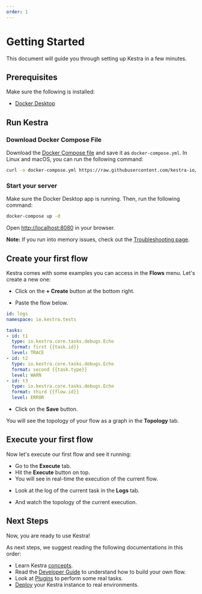 ```yaml
---
order: 1
---
```


# Getting Started

This document will guide you through setting up Kestra in a few minutes.

## Prerequisites

Make sure the following is installed:
- [Docker Desktop](https://docs.docker.com/get-docker/)

## Run Kestra

### Download Docker Compose File

Download the [Docker Compose file](https://github.com/kestra-io/kestra/blob/develop/docker-compose.yml) and save it as `docker-compose.yml`. In Linux and macOS, you can run the following command: 

```bash
curl -o docker-compose.yml https://raw.githubusercontent.com/kestra-io/kestra/develop/docker-compose.yml
```

### Start your server

Make sure the Docker Desktop app is running. Then, run the following command:

```bash
docker-compose up -d
```

Open [http://localhost:8080](http://localhost:8080) in your browser.

**Note:** If you run into memory issues, check out the [Troubleshooting page](../troubleshooting/).

## Create your first flow

Kestra comes with some examples you can access in the **Flows** menu. Let's create a new one:

* Click on the **+ Create** button at the bottom right.

<CaptionedImage src="/docs/getting-started/flow-2.png" width="700" caption="Create a flow"></CaptionedImage>

* Paste the flow below.

```yaml
id: logs
namespace: io.kestra.tests

tasks:
- id: t1
  type: io.kestra.core.tasks.debugs.Echo
  format: first {{task.id}}
  level: TRACE
- id: t2
  type: io.kestra.core.tasks.debugs.Echo
  format: second {{task.type}}
  level: WARN
- id: t3
  type: io.kestra.core.tasks.debugs.Echo
  format: third {{flow.id}}
  level: ERROR
```

* Click on the **Save** button.

You will see the topology of your flow as a graph in the **Topology** tab.

<!-- ![Flow Topology](./assets/flow-3.png) -->


## Execute your first flow

Now let's execute our first flow and see it running:

* Go to the **Execute** tab.
* Hit the **Execute** button on top.
* You will see in real-time the execution of the current flow.

<CaptionedImage src="/docs/getting-started/execution-1.png" width="700" caption="Execution Gantt"></CaptionedImage>

* Look at the log of the current task in the **Logs** tab.

<CaptionedImage src="/docs/getting-started/execution-2.png" width="700" caption="Execution Log"></CaptionedImage>

* And watch the topology of the current execution.

<CaptionedImage src="/docs/getting-started/execution-3.png" width="700" caption="Execution Topology"></CaptionedImage>


## Next Steps

Now, you are ready to use Kestra!

As next steps, we suggest reading the following documentations in this order:
- Learn Kestra [concepts](../concepts).
- Read the [Developer Guide](../developer-guide) to understand how to build your own flow.
- Look at [Plugins](../../plugins) to perform some real tasks.
- [Deploy](../administrator-guide) your Kestra instance to real environments.
